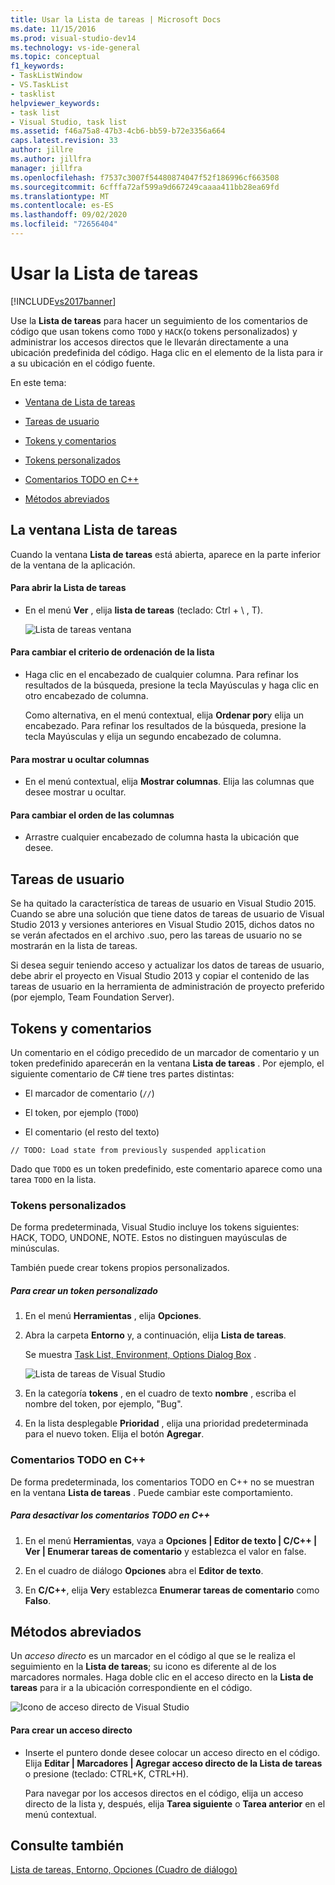 ```yaml
---
title: Usar la Lista de tareas | Microsoft Docs
ms.date: 11/15/2016
ms.prod: visual-studio-dev14
ms.technology: vs-ide-general
ms.topic: conceptual
f1_keywords:
- TaskListWindow
- VS.TaskList
- tasklist
helpviewer_keywords:
- task list
- Visual Studio, task list
ms.assetid: f46a75a8-47b3-4cb6-bb59-b72e3356a664
caps.latest.revision: 33
author: jillre
ms.author: jillfra
manager: jillfra
ms.openlocfilehash: f7537c3007f54480874047f52f186996cf663508
ms.sourcegitcommit: 6cfffa72af599a9d667249caaaa411bb28ea69fd
ms.translationtype: MT
ms.contentlocale: es-ES
ms.lasthandoff: 09/02/2020
ms.locfileid: "72656404"
---
```

# <a name="using-the-task-list"></a>Usar la Lista de tareas
[!INCLUDE[vs2017banner](../includes/vs2017banner.md)]

Use la **Lista de tareas** para hacer un seguimiento de los comentarios de código que usan tokens como `TODO` y `HACK`(o tokens personalizados) y administrar los accesos directos que le llevarán directamente a una ubicación predefinida del código. Haga clic en el elemento de la lista para ir a su ubicación en el código fuente.

 En este tema:

- [Ventana de Lista de tareas](../ide/using-the-task-list.md#taskListWindow)

- [Tareas de usuario](../ide/using-the-task-list.md#userTasks)

- [Tokens y comentarios](../ide/using-the-task-list.md#tokensComments)

- [Tokens personalizados](../ide/using-the-task-list.md#customTokens)

- [Comentarios TODO en C++](../ide/using-the-task-list.md#cppComments)

- [Métodos abreviados](../ide/using-the-task-list.md#shortcuts)

## <a name="the-task-list-window"></a><a name="taskListWindow"></a> La ventana Lista de tareas
 Cuando la ventana **Lista de tareas** está abierta, aparece en la parte inferior de la ventana de la aplicación.

#### <a name="to-open-the-task-list"></a>Para abrir la Lista de tareas

- En el menú **Ver** , elija **lista de tareas** (teclado: Ctrl + \\ , T).

     ![Lista de tareas ventana](../ide/media/vs2015-task-list.png "vs2015_task_list")

#### <a name="to-change-the-sort-order-of-the-list"></a>Para cambiar el criterio de ordenación de la lista

- Haga clic en el encabezado de cualquier columna. Para refinar los resultados de la búsqueda, presione la tecla Mayúsculas y haga clic en otro encabezado de columna.

     Como alternativa, en el menú contextual, elija **Ordenar por**y elija un encabezado. Para refinar los resultados de la búsqueda, presione la tecla Mayúsculas y elija un segundo encabezado de columna.

#### <a name="to-show-or-hide-columns"></a>Para mostrar u ocultar columnas

- En el menú contextual, elija **Mostrar columnas**. Elija las columnas que desee mostrar u ocultar.

#### <a name="to-change-the-order-of-the-columns"></a>Para cambiar el orden de las columnas

- Arrastre cualquier encabezado de columna hasta la ubicación que desee.

## <a name="user-tasks"></a><a name="userTasks"></a> Tareas de usuario
 Se ha quitado la característica de tareas de usuario en Visual Studio 2015. Cuando se abre una solución que tiene datos de tareas de usuario de Visual Studio 2013 y versiones anteriores en Visual Studio 2015, dichos datos no se verán afectados en el archivo .suo, pero las tareas de usuario no se mostrarán en la lista de tareas.

 Si desea seguir teniendo acceso y actualizar los datos de tareas de usuario, debe abrir el proyecto en Visual Studio 2013 y copiar el contenido de las tareas de usuario en la herramienta de administración de proyecto preferido (por ejemplo, Team Foundation Server).

## <a name="tokens-and-comments"></a><a name="tokensComments"></a> Tokens y comentarios
 Un comentario en el código precedido de un marcador de comentario y un token predefinido aparecerán en la ventana **Lista de tareas** . Por ejemplo, el siguiente comentario de C# tiene tres partes distintas:

- El marcador de comentario (`//`)

- El token, por ejemplo (`TODO`)

- El comentario (el resto del texto)

```
// TODO: Load state from previously suspended application
```

 Dado que `TODO` es un token predefinido, este comentario aparece como una tarea `TODO` en la lista.

### <a name="custom-tokens"></a><a name="customTokens"></a> Tokens personalizados
 De forma predeterminada, Visual Studio incluye los tokens siguientes: HACK, TODO, UNDONE, NOTE. Estos no distinguen mayúsculas de minúsculas.

 También puede crear tokens propios personalizados.

##### <a name="to-create-a-custom-token"></a>Para crear un token personalizado

1. En el menú **Herramientas** , elija **Opciones**.

2. Abra la carpeta **Entorno** y, a continuación, elija **Lista de tareas**.

     Se muestra [Task List, Environment, Options Dialog Box](../ide/reference/task-list-environment-options-dialog-box.md) .

     ![Lista de tareas de Visual Studio](../ide/media/vs2015-task-list-options.png "vs2015_task_list_options")

3. En la categoría **tokens** , en el cuadro de texto **nombre** , escriba el nombre del token, por ejemplo, "Bug".

4. En la lista desplegable **Prioridad** , elija una prioridad predeterminada para el nuevo token. Elija el botón **Agregar**.

### <a name="c-todo-comments"></a><a name="cppComments"></a> Comentarios TODO en C++
 De forma predeterminada, los comentarios TODO en C++ no se muestran en la ventana **Lista de tareas** . Puede cambiar este comportamiento.

##### <a name="to-turn-off-c-todo-comments"></a>Para desactivar los comentarios TODO en C++

1. En el menú **Herramientas**, vaya a **Opciones &#124; Editor de texto &#124; C/C++ &#124; Ver &#124; Enumerar tareas de comentario** y establezca el valor en false.

2. En el cuadro de diálogo **Opciones** abra el **Editor de texto**.

3. En **C/C++**, elija **Ver**y establezca **Enumerar tareas de comentario** como **Falso**.

## <a name="shortcuts"></a><a name="shortcuts"></a> Métodos abreviados
 Un *acceso directo* es un marcador en el código al que se le realiza el seguimiento en la **Lista de tareas**; su icono es diferente al de los marcadores normales. Haga doble clic en el acceso directo en la **Lista de tareas** para ir a la ubicación correspondiente en el código.

 ![Icono de acceso directo de Visual Studio](../ide/media/vs2015-task-list-bookmark.png "vs2015_task_list_bookmark")

#### <a name="to-create-a-shortcut"></a>Para crear un acceso directo

- Inserte el puntero donde desee colocar un acceso directo en el código. Elija **Editar &#124; Marcadores &#124; Agregar acceso directo de la Lista de tareas** o presione (teclado: CTRL+K, CTRL+H).

     Para navegar por los accesos directos en el código, elija un acceso directo de la lista y, después, elija **Tarea siguiente** o **Tarea anterior** en el menú contextual.

## <a name="see-also"></a>Consulte también
 [Lista de tareas, Entorno, Opciones (Cuadro de diálogo)](../ide/reference/task-list-environment-options-dialog-box.md)

